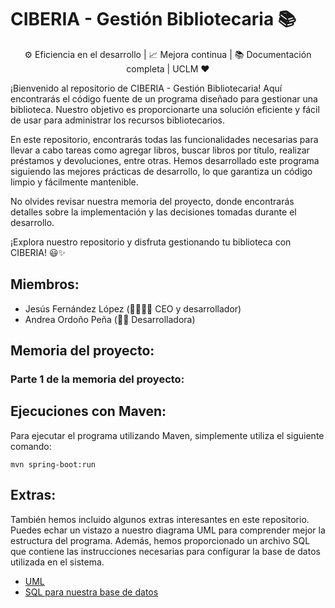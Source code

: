 # CIBERIA - Gestión Bibliotecaria 📚


<p align="center">
  ⚙️ Eficiencia en el desarrollo | 📈 Mejora continua |  📚 Documentación completa |  UCLM ❤️</p>

¡Bienvenido al repositorio de CIBERIA - Gestión Bibliotecaria! Aquí encontrarás el código fuente de un programa diseñado para gestionar una biblioteca. Nuestro objetivo es proporcionarte una solución eficiente y fácil de usar para administrar los recursos bibliotecarios.

En este repositorio, encontrarás todas las funcionalidades necesarias para llevar a cabo tareas como agregar libros, buscar libros por título, realizar préstamos y devoluciones, entre otras. Hemos desarrollado este programa siguiendo las mejores prácticas de desarrollo, lo que garantiza un código limpio y fácilmente mantenible.

No olvides revisar nuestra memoria del proyecto, donde encontrarás detalles sobre la implementación y las decisiones tomadas durante el desarrollo.

¡Explora nuestro repositorio y disfruta gestionando tu biblioteca con CIBERIA! 😃✨
## Miembros:
- Jesús Fernández López (👨‍💻‍👨‍💼 CEO y desarrollador)
- Andrea Ordoño Peña (👩‍💻 Desarrolladora)

## Memoria del proyecto:
### Parte 1 de la memoria del proyecto:


## Ejecuciones con Maven:
Para ejecutar el programa utilizando Maven, simplemente utiliza el siguiente comando:

```
mvn spring-boot:run
```


## Extras:
También hemos incluido algunos extras interesantes en este repositorio. Puedes echar un vistazo a nuestro diagrama UML para comprender mejor la estructura del programa. Además, hemos proporcionado un archivo SQL que contiene las instrucciones necesarias para configurar la base de datos utilizada en el sistema.
- [UML](extras/UML.vpp)
- [SQL para nuestra base de datos](extras/BBDD.sql)





